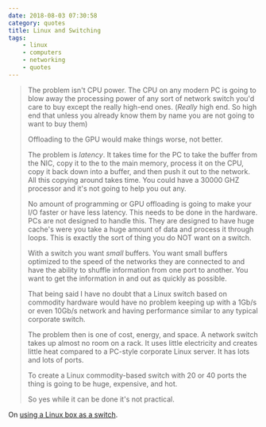 ```yaml
---
date: 2018-08-03 07:30:58
category: quotes
title: Linux and Switching
tags:
    - linux
    - computers
    - networking
    - quotes
---
```


> The problem isn't CPU power. The CPU on any modern PC is going to blow away the processing power of any sort of network switch you'd care to buy except the really high-end ones. (_Really_ high end. So high end that unless you already know them by name you are not going to want to buy them)
>
> Offloading to the GPU would make things worse, not better.
>
> The problem is _latency_. It takes time for the PC to take the buffer from the NIC, copy it to the to the main memory, process it on the CPU, copy it back down into a buffer, and then push it out to the network. All this copying around takes time. You could have a 30000 GHZ processor and it's not going to help you out any.
>
> No amount of programming or GPU offloading is going to make your I/O faster or have less latency. This needs to be done in the hardware. PCs are not designed to handle this. They are designed to have huge cache's were you take a huge amount of data and process it through loops. This is exactly the sort of thing you do NOT want on a switch.
>
> With a switch you want _small_ buffers. You want small buffers optimized to the speed of the networks they are connected to and have the ability to shuffle information from one port to another. You want to get the information in and out as quickly as possible.
>
> That being said I have no doubt that a Linux switch based on commodity hardware would have no problem keeping up with a 1Gb/s or even 10Gb/s network and having performance similar to any typical corporate switch.
>
> The problem then is one of cost, energy, and space. A network switch takes up almost no room on a rack. It uses little electricity and creates little heat compared to a PC-style corporate Linux server. It has lots and lots of ports.
>
> To create a Linux commodity-based switch with 20 or 40 ports the thing is going to be huge, expensive, and hot.
>
> So yes while it can be done it's not practical.

On [using a Linux box as a switch](https://www.reddit.com/r/linux/comments/1f2ss7/can_linux_replace_a_switch/ca6eqie/). 
